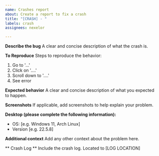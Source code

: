 ```yaml
---
name: Crashes report
about: Create a report to fix a crash
title: "[CRASH] - "
labels: crash
assignees: nexelor

---
```


**Describe the bug**
A clear and concise description of what the crash is.

**To Reproduce**
Steps to reproduce the behavior:
1. Go to '...'
2. Click on '....'
3. Scroll down to '....'
4. See error

**Expected behavior**
A clear and concise description of what you expected to happen.

**Screenshots**
If applicable, add screenshots to help explain your problem.

**Desktop (please complete the following information):**
 - OS: [e.g. Windows 11, Arch Linux]
 - Version [e.g. 22.5.8]

**Additional context**
Add any other context about the problem here.

** Crash Log **
Include the crash log. Located to [LOG LOCATION]
